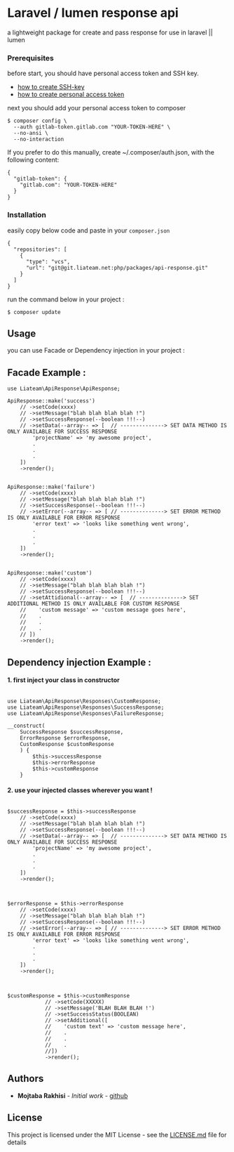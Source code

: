 # Laravel / lumen response api

a lightweight package for create and pass response for use in laravel || lumen

### Prerequisites

before start, you should have personal access token and SSH key.

* [how to create SSH-key](https://docs.gitlab.com/ee/ssh/README.html#generating-a-new-ssh-key-pair)
* [how to create personal access token](https://docs.gitlab.com/ee/user/profile/personal_access_tokens.html#creating-a-personal-access-token)

next you should add your personal access token to composer

```
$ composer config \
  --auth gitlab-token.gitlab.com "YOUR-TOKEN-HERE" \
  --no-ansi \
  --no-interaction
```

If you prefer to do this manually, create ~/.composer/auth.json, with the following content:
```
{
  "gitlab-token": {
    "gitlab.com": "YOUR-TOKEN-HERE"
  }
}
```

### Installation

easily copy below code and paste in your `composer.json`

```
{
  "repositories": [
    {
      "type": "vcs",
      "url": "git@git.liateam.net:php/packages/api-response.git"
    }
  ]
}
```

run the command below in your project :

```
$ composer update
```

## Usage

you can use Facade or Dependency injection in your project :

## Facade Example : 

``````
use Liateam\ApiResponse\ApiResponse;

ApiResponse::make('success')
    // ->setCode(xxxx)
    // ->setMessage("blah blah blah blah !")
    // ->setSuccessResponse(--boolean !!!--)
    // ->setData(--array-- => [  // --------------> SET DATA METHOD IS ONLY AVAILABLE FOR SUCCESS RESPONSE
        'projectName' => 'my awesome project',
        .
        .
        .
    ])
    ->render();
    

ApiResponse::make('failure')
    // ->setCode(xxxx)
    // ->setMessage("blah blah blah blah !")
    // ->setSuccessResponse(--boolean !!!--)
    // ->setError(--array-- => [ // --------------> SET ERROR METHOD IS ONLY AVAILABLE FOR ERROR RESPONSE
        'error text' => 'looks like something went wrong',
        .
        .
        .
    ])
    ->render();
    

ApiResponse::make('custom')
    // ->setCode(xxxx)
    // ->setMessage("blah blah blah blah !")
    // ->setSuccessResponse(--boolean !!!--)
    // ->setAttidional(--array-- => [  // --------------> SET ADDITIONAL METHOD IS ONLY AVAILABLE FOR CUSTOM RESPONSE
    //    'custom message' => 'custom message goes here',
    //    .
    //    .
    //    .
    // ])
    ->render();
``````



## Dependency injection Example :

#### 1. first inject your class in constructor

`````

use Liateam\ApiResponse\Responses\CustomResponse;
use Liateam\ApiResponse\Responses\SuccessResponse;
use Liateam\ApiResponse\Responses\FailureResponse;

__construct(
    SuccessResponse $successResponse, 
    ErrorResponse $errorResponse, 
    CustomResponse $customResponse
    ) {
        $this->successResponse
        $this->errorResponse
        $this->customResponse
    }

`````
#### 2. use your injected classes wherever you want !
````

$successResponse = $this->successResponse
    // ->setCode(xxxx)
    // ->setMessage("blah blah blah blah !")
    // ->setSuccessResponse(--boolean !!!--)
    // ->setData(--array-- => [  // --------------> SET DATA METHOD IS ONLY AVAILABLE FOR SUCCESS RESPONSE
        'projectName' => 'my awesome project',
        .
        .
        .
    ])
    ->render();
    


$errorResponse = $this->errorResponse
    // ->setCode(xxxx)
    // ->setMessage("blah blah blah blah !")
    // ->setSuccessResponse(--boolean !!!--)
    // ->setError(--array-- => [ // --------------> SET ERROR METHOD IS ONLY AVAILABLE FOR ERROR RESPONSE
        'error text' => 'looks like something went wrong',
        .
        .
        .
    ])
    ->render();
    


$customResponse = $this->customResponse
            // ->setCode(XXXXX)
            // ->setMessage('BLAH BLAH BLAH !')
            // ->setSuccessStatus(BOOLEAN)
            // ->setAdditional([
            //    'custom text' => 'custom message here',
            //    .
            //    .
            //    .
            //])
            ->render();
````

## Authors

* **Mojtaba Rakhisi** - *Initial work* - [github](https://github.com/mojtabarks)

## License

This project is licensed under the MIT License - see the [LICENSE.md](LICENSE.md) file for details
